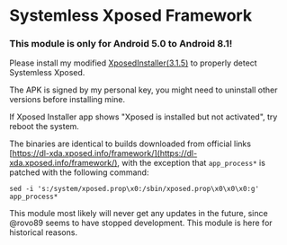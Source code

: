 # Systemless Xposed Framework

### This module is only for Android 5.0 to Android 8.1!

Please install my modified [XposedInstaller(3.1.5)](https://forum.xda-developers.com/attachment.php?attachmentid=4751403&d=1556682769) to properly detect Systemless Xposed.

The APK is signed by my personal key, you might need to uninstall other versions before installing mine.

If Xposed Installer app shows "Xposed is installed but not activated", try reboot the system.

The binaries are identical to builds downloaded from official links [https://dl-xda.xposed.info/framework/](https://dl-xda.xposed.info/framework/), with the exception that `app_process*` is patched with the following command:

`sed -i 's:/system/xposed.prop\x0:/sbin/xposed.prop\x0\x0\x0:g' app_process*`

This module most likely will never get any updates in the future, since @rovo89 seems to have stopped development. This module is here for historical reasons.